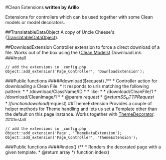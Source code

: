 #Clean Extensions
__written by Arillo__

Extensions for controllers which can be used together with some Clean models or model decorators.

##TranslatableDataObject
A copy of Uncle Cheese's ([TranslatableDataObject](https://github.com/unclecheese/TranslatableDataObject)).

##DownloadExtension
Controller extension to force a direct download of a file. Works out of the box using the ([Clean Models](Clean_Models.md)).DownloadLink.
###Install

	// add the extensions in _config.php
	Object::add_extension('Page_Controller', 'DownloadExtension');

###Public functions
#####download($request)
	/**
	 * Controller action for downloading a Clean File.
	 * It responds to urls matching the following pattern:
	 * 
	 * /download/ClassName/ID
	 * 
	 * like:
	 * 
	 * /download/CleanFile/1
	 * /download/CleanImage/1
	 *
	 * @param $request
	 * @return SS_HTTPRequest
	 */
	function download($request)
##ThemeExtension
Provides a couple of helper methods for Theme handling and lets us set a Template other than the default on this page instance. Works together with [ThemeDecorator](Utilities_DataExtensions#themedecorator).
###Install

	// add the extensions in _config.php
	Object::add_extension('Page', 'ThemeDataExtension');
	Object::add_extension('Page_Controller', 'ThemeExtension');


###Public functions
#####index()
	/**
	 * Renders the decorated page with a given template.
	 * @return array
	 */
	function index()


